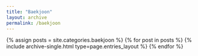 ```yaml
---
title: "Baekjoon"
layout: archive
permalink: /baekjoon
---
```


{% assign posts = site.categories.baekjoon %}
{% for post in posts %} {% include archive-single.html type=page.entries_layout %} {% endfor %}
